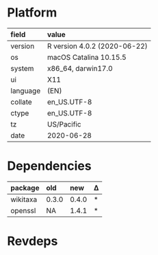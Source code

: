 # Platform

|field    |value                        |
|:--------|:----------------------------|
|version  |R version 4.0.2 (2020-06-22) |
|os       |macOS Catalina 10.15.5       |
|system   |x86_64, darwin17.0           |
|ui       |X11                          |
|language |(EN)                         |
|collate  |en_US.UTF-8                  |
|ctype    |en_US.UTF-8                  |
|tz       |US/Pacific                   |
|date     |2020-06-28                   |

# Dependencies

|package  |old   |new   |Δ  |
|:--------|:-----|:-----|:--|
|wikitaxa |0.3.0 |0.4.0 |*  |
|openssl  |NA    |1.4.1 |*  |

# Revdeps

